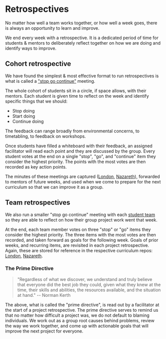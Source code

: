 # Retrospectives

No matter how well a team works together, or how well a week goes, there is always an opportunity to learn and improve.

We end every week with a retrospective. It is a dedicated period of time for students & mentors
to deliberately reflect together on how we are doing and identify ways to improve.

## Cohort retrospective

We have found the simplest & most effective format to run retrospectives is what is called
a ["stop go continue"](https://www.mountaingoatsoftware.com/agile/scrum/meetings/sprint-retrospective) meeting.

The whole cohort of students sit in a circle, if space allows, with their mentors. Each student is given time to reflect on the week and identify specific things that we should:

* Stop doing
* Start doing
* Continue doing

The feedback can range broadly from environmental concerns, to timetabling, to feedback on workshops.

Once students have filled a whiteboard with their feedback, an assigned facilitator will read each point and they are discussed by the group. Every student votes at the end on a single "stop", "go", and "continue" item they consider the highest priority. The points with the most votes are then recorded as key action points.

The minutes of these meetings are captured ([London](https://github.com/foundersandcoders/london-curriculum), [Nazareth](https://github.com/foundersandcoders/nazareth-curriculum)), forwarded to mentors of future weeks, and used when we come to prepare for the next curriculum so that we can improve it as a group.

## Team retrospectives

We also run a smaller "stop go continue" meeting with each [student team](./teams.md) so they are able to reflect on how their group project work went that week.

At the end, each team member votes on three "stop" or "go" items they consider the highest priority. The three items with the most votes are then recorded, and taken forward as goals for the following week. Goals of prior weeks, and recurring items, are revisited in each project retrospective. Again, these are stored for reference in the respective curriculum repos: [London](https://github.com/foundersandcoders/london-curriculum), [Nazareth](https://github.com/foundersandcoders/nazareth-curriculum).

### The Prime Directive

> "Regardless of what we discover, we understand and truly believe that everyone did the best job they could, given what they knew at the time, their skills and abilities, the resources available, and the situation at hand." -- Norman Kerth

The above, what is called the "prime directive", is read out by a facilitator at the start of a project retrospective. The prime directive serves to remind us that no matter how difficult a project was, we do not default to blaming individuals. We work out as a group root causes behind problems, review the way we work together, and come up with actionable goals that will improve the next project for everyone.

